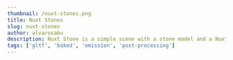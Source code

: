 ```yaml
---
thumbnail: /nuxt-stones.png
title: Nuxt Stones
slug: nuxt-stones
author: alvarosabu
description: Nuxt Stone is a simple scene with a stone model and a Nuxt logo. The scene is rendered with baked lighting and post-processing effects.
tags: ['gltf', 'baked', 'emission', 'post-processing']
---
```


<NuxtStones />
